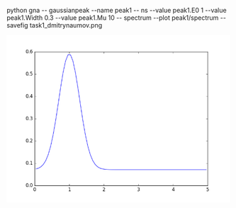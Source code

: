 python gna -- gaussianpeak --name peak1 -- ns --value peak1.E0 1 --value peak1.Width 0.3 --value peak1.Mu 10  -- spectrum --plot peak1/spectrum --savefig task1_dmitrynaumov.png

<!-- ![produced picture](task1_dmitrynaumov.png?style=centerme) -->

<p align="center">
<img src="task1_dmitrynaumov.png">
</p>
